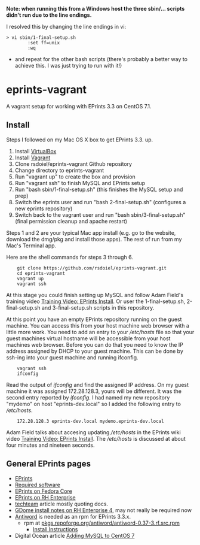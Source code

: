 **Note: when running this from a Windows host the three sbin/... scripts didn't run due to the line endings.**

I resolved this by changing the line endings in vi:

``` 
> vi sbin/1-final-setup.sh
        :set ff=unix
        :wq
```

- and repeat for the other bash scripts (there's probably a better way to achieve this. I was just trying to run with it!)


# eprints-vagrant

A vagrant setup for working with EPrints 3.3 on CentOS 7.1.

## Install

Steps I followed on my Mac OS X box to get EPrints 3.3. up.

1. Install [VirtualBox](https://www.virtualbox.org/wiki/Downloads)
2. Install [Vagrant](https://www.vagrantup.com/downloads.html)
3. Clone rsdoiel/eprints-vagrant Github repository
4. Change directory to eprints-vagrant
5. Run "vagrant up" to create the box and provision
6. Run "vagrant ssh" to finish MySQL and EPrints setup
7. Run "bash sbin/1-final-setup.sh" (this finishes the MySQL setup and prep)
8. Switch the eprints user and run "bash 2-final-setup.sh" (configures a new eprints repository)
9. Switch back to the vagrant user and run "bash sbin/3-final-setup.sh" (final permission cleanup and apache restart)

Steps 1 and 2 are your typical Mac app install (e.g. go to the website, download
the dmg/pkg and install those apps). The rest of run from my Mac's Terminal app.

Here are the shell commands for steps 3 through 6.

```shell
    git clone https://github.com/rsdoiel/eprints-vagrant.git
    cd eprints-vagrant
    vagrant up
    vagrant ssh
```

At this stage you could finish setting up MySQL and follow Adam Field's training video
[Training Video: EPrints Install](http://wiki.eprints.org/w/Training_Video:EPrints_Install).
Or user the 1-final-setup.sh, 2-final-setup.sh and 3-final-setup.sh scripts in this
repository.


At this point you have an empty EPrints repository running on the guest machine.
You can access this from your host machine web browser with a little more work.
You need to add an entry to your */etc/hosts* file so that your guest machines
virtual hostname will be accessible from your host machines web browser. Before
you can do that you need to know the IP address assigned by DHCP to your guest
machine. This can be done by ssh-ing into your guest machine and running ifconfig.

```shell
    vagrant ssh
    ifconfig
```

Read the output of *ifconfig* and find the assigned IP address. On my guest
machine it was assigned 172.28.128.3, yours will be different. It was the second
entry reported by *ifconfig*.  I had named my new repository "mydemo"
on host "eprints-dev.local" so I added the following entry to */etc/hosts*.

```shell
    172.28.128.3 eprints-dev.local mydemo.eprints-dev.local
```

Adam Field talks about accesing updating */etc/hosts* in the EPrints wiki video
[Training Video: EPrints Install](http://wiki.eprints.org/w/Training_Video:EPrints_Install).
The */etc/hosts* is discussed at about four minutes and nineteen seconds.


## General EPrints pages

+ [EPrints](https://github.com/eprints/eprints)
+ [Required software](http://wiki.eprints.org/w/Required_software)
+ [EPrints on Fedora Core](http://wiki.eprints.org/w/Installing_Eprints_3_on_Fedora_Core_7)
+ [EPrints on RH Enterprise](http://wiki.eprints.org/w/Installing_EPrints_3_on_RedHat_Enterprise_4)
+ [techteam](https://techteam.wordpress.com/2008/02/08/installing-eprints-on-centos-5-using-source-files/) article mostly quoting docs.
+ [GDome install notes on RH Enterprise 4](http://wiki.eprints.org/w/Installing_EPrints_3_on_RedHat_Enterprise_4), may not really be required now
+ [Antiword](http://www.winfield.demon.nl/) is needed as an rpm for EPrints 3.3.x.
    + rpm at [pkgs.repoforge.org/antiword/antiword-0.37-3.rf.src.rpm](http://pkgs.repoforge.org/antiword/antiword-0.37-3.rf.src.rpm)
        + [Install Instructions](http://pkgs.org/centos-7/forensics-x86_64/antiword-0.37-9.el7.x86_64.rpm.html)
+ Digital Ocean article [Adding MySQL to CentOS 7](https://www.digitalocean.com/community/questions/can-t-install-mysql-on-centos-7)
